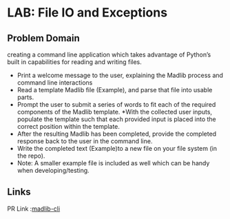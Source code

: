 # LAB: File IO and Exceptions

## Problem Domain

creating a command line application which takes advantage of Python’s built in capabilities for reading and writing files.

* Print a welcome message to the user, explaining the Madlib process and command line interactions
* Read a template Madlib file (Example), and parse that file into usable parts.
* Prompt the user to submit a series of words to fit each of the required components of the Madlib template.
*With the collected user inputs, populate the template such that each provided input is placed into the correct  position within the template.
* After the resulting Madlib has been completed, provide the completed response back to the user in the command line.
* Write the completed text (Example)to a new file on your file system (in the repo).
* Note: A smaller example file is included as well which can be handy when developing/testing.

## Links

PR Link :[madlib-cli](https://github.com/baselatalla/madlib-cli/pull/1)
